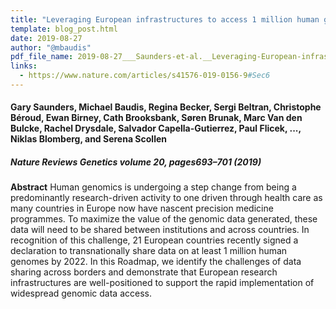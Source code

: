 ```yaml
---
title: "Leveraging European infrastructures to access 1 million human genomes by 2022"
template: blog_post.html 
date: 2019-08-27
author: "@mbaudis"
pdf_file_name: 2019-08-27___Saunders-et-al.__Leveraging-European-infrastructures-to-access-1-million-human-genomes-by-2022__NatRevGenetics.pdf
links: 
  - https://www.nature.com/articles/s41576-019-0156-9#Sec6
---
```


#### Gary Saunders, Michael Baudis, Regina Becker, Sergi Beltran, Christophe Béroud, Ewan Birney, Cath Brooksbank, Søren Brunak, Marc Van den Bulcke, Rachel Drysdale, Salvador Capella-Gutierrez, Paul Flicek, ..., Niklas Blomberg, and Serena Scollen
##### Nature Reviews Genetics volume 20, pages693–701 (2019)

**Abstract** Human genomics is undergoing a step change from being a predominantly research-driven activity to one driven through health care as many countries in Europe now have nascent precision medicine programmes. To maximize the value of the genomic data generated, these data will need to be shared between institutions and across countries. In recognition of this challenge, 21 European countries recently signed a declaration to transnationally share data on at least 1 million human genomes by 2022. In this Roadmap, we identify the challenges of data sharing across borders and demonstrate that European research infrastructures are well-positioned to support the rapid implementation of widespread genomic data access.